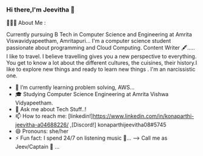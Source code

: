 ### Hi there,I'm Jeevitha 👋
👨🏻‍💻 About Me :

  Currently pursuing B Tech in Computer Science and Engineering at Amrita Viswavidyapeetham, Amritapuri...
  I'm a computer science student passionate about programming and Cloud Computing.
  Content Writer 🖋..... 
  I like to travel. I believe travelling gives you a new perspective to everything. You get to know a lot about the different cultures, the cuisines,     their       history.I like to explore new things and ready to learn new things .
  I'm an narcissistic one.
  

- 🌱 I’m currently learning problem solving, AWS...
- 🎓 Studying Computer Science Engineering at Amrita Vishwa Vidyapeetham.
- 💬 Ask me about Tech Stuff..!
- 📫 How to reach me: [linkedin!]https://www.linkedin.com/in/konaparthi-jeevitha-a04688226/ ,[Discord!] konaparthijeevitha08#5745
- 😄 Pronouns: she/her
- ⚡ Fun fact: I spend 24/7 on listening music 🎵...
--> Call me as Jeev/Captain 🧢 ...
